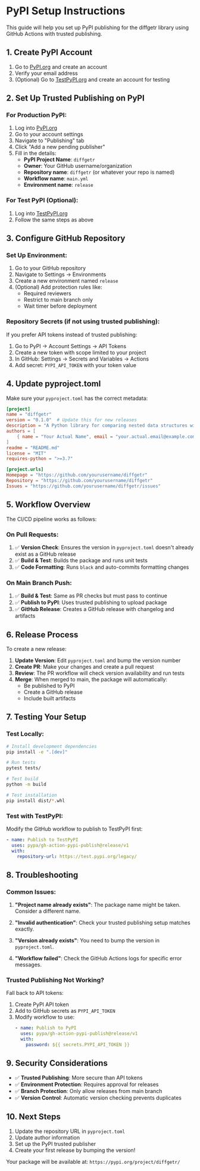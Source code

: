 # PyPI Setup Instructions

This guide will help you set up PyPI publishing for the diffgetr library using GitHub Actions with trusted publishing.

## 1. Create PyPI Account

1. Go to [PyPI.org](https://pypi.org) and create an account
2. Verify your email address
3. (Optional) Go to [TestPyPI.org](https://test.pypi.org) and create an account for testing

## 2. Set Up Trusted Publishing on PyPI

### For Production PyPI:

1. Log into [PyPI.org](https://pypi.org)
2. Go to your account settings
3. Navigate to "Publishing" tab
4. Click "Add a new pending publisher"
5. Fill in the details:
   - **PyPI Project Name**: `diffgetr`
   - **Owner**: Your GitHub username/organization
   - **Repository name**: `diffgetr` (or whatever your repo is named)
   - **Workflow name**: `main.yml`
   - **Environment name**: `release`

### For Test PyPI (Optional):

1. Log into [TestPyPI.org](https://test.pypi.org)
2. Follow the same steps as above

## 3. Configure GitHub Repository

### Set Up Environment:

1. Go to your GitHub repository
2. Navigate to Settings → Environments
3. Create a new environment named `release`
4. (Optional) Add protection rules like:
   - Required reviewers
   - Restrict to main branch only
   - Wait timer before deployment

### Repository Secrets (if not using trusted publishing):

If you prefer API tokens instead of trusted publishing:

1. Go to PyPI → Account Settings → API Tokens
2. Create a new token with scope limited to your project
3. In GitHub: Settings → Secrets and Variables → Actions
4. Add secret: `PYPI_API_TOKEN` with your token value

## 4. Update pyproject.toml

Make sure your `pyproject.toml` has the correct metadata:

```toml
[project]
name = "diffgetr"
version = "0.1.0"  # Update this for new releases
description = "A Python library for comparing nested data structures with detailed diff reporting and interactive navigation."
authors = [
    { name = "Your Actual Name", email = "your.actual.email@example.com" }
]
readme = "README.md"
license = "MIT"
requires-python = ">=3.7"

[project.urls]
Homepage = "https://github.com/yourusername/diffgetr"
Repository = "https://github.com/yourusername/diffgetr"
Issues = "https://github.com/yourusername/diffgetr/issues"
```

## 5. Workflow Overview

The CI/CD pipeline works as follows:

### On Pull Requests:
1. ✅ **Version Check**: Ensures the version in `pyproject.toml` doesn't already exist as a GitHub release
2. ✅ **Build & Test**: Builds the package and runs unit tests
3. ✅ **Code Formatting**: Runs `black` and auto-commits formatting changes

### On Main Branch Push:
1. ✅ **Build & Test**: Same as PR checks but must pass to continue
2. ✅ **Publish to PyPI**: Uses trusted publishing to upload package
3. ✅ **GitHub Release**: Creates a GitHub release with changelog and artifacts

## 6. Release Process

To create a new release:

1. **Update Version**: Edit `pyproject.toml` and bump the version number
2. **Create PR**: Make your changes and create a pull request
3. **Review**: The PR workflow will check version availability and run tests
4. **Merge**: When merged to main, the package will automatically:
   - Be published to PyPI
   - Create a GitHub release
   - Include built artifacts

## 7. Testing Your Setup

### Test Locally:
```bash
# Install development dependencies
pip install -e ".[dev]"

# Run tests
pytest tests/

# Test build
python -m build

# Test installation
pip install dist/*.whl
```

### Test with TestPyPI:
Modify the GitHub workflow to publish to TestPyPI first:

```yaml
- name: Publish to TestPyPI
  uses: pypa/gh-action-pypi-publish@release/v1
  with:
    repository-url: https://test.pypi.org/legacy/
```

## 8. Troubleshooting

### Common Issues:

1. **"Project name already exists"**: The package name might be taken. Consider a different name.

2. **"Invalid authentication"**: Check your trusted publishing setup matches exactly.

3. **"Version already exists"**: You need to bump the version in `pyproject.toml`.

4. **"Workflow failed"**: Check the GitHub Actions logs for specific error messages.

### Trusted Publishing Not Working?

Fall back to API tokens:

1. Create PyPI API token
2. Add to GitHub secrets as `PYPI_API_TOKEN`
3. Modify workflow to use:
   ```yaml
   - name: Publish to PyPI
     uses: pypa/gh-action-pypi-publish@release/v1
     with:
       password: ${{ secrets.PYPI_API_TOKEN }}
   ```

## 9. Security Considerations

- ✅ **Trusted Publishing**: More secure than API tokens
- ✅ **Environment Protection**: Requires approval for releases
- ✅ **Branch Protection**: Only allow releases from main branch
- ✅ **Version Control**: Automatic version checking prevents duplicates

## 10. Next Steps

1. Update the repository URL in `pyproject.toml`
2. Update author information
3. Set up the PyPI trusted publisher
4. Create your first release by bumping the version!

Your package will be available at: `https://pypi.org/project/diffgetr/`